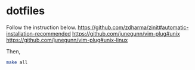 # dotfiles
Follow the instruction below.
https://github.com/zdharma/zinit#automatic-installation-recommended
https://github.com/junegunn/vim-plug#unix
https://github.com/junegunn/vim-plug#unix-linux

Then,
```bash
make all
```
